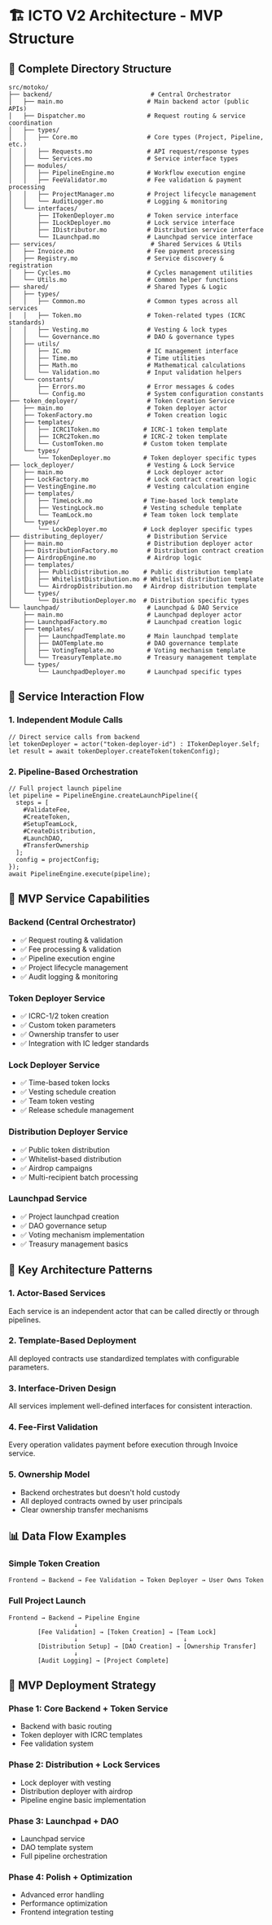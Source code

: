 # 🏗️ ICTO V2 Architecture - MVP Structure

## 📁 Complete Directory Structure

```
src/motoko/
├── backend/                           # Central Orchestrator
│   ├── main.mo                       # Main backend actor (public APIs)
│   ├── Dispatcher.mo                 # Request routing & service coordination
│   ├── types/
│   │   ├── Core.mo                   # Core types (Project, Pipeline, etc.)
│   │   ├── Requests.mo               # API request/response types  
│   │   └── Services.mo               # Service interface types
│   ├── modules/
│   │   ├── PipelineEngine.mo         # Workflow execution engine
│   │   ├── FeeValidator.mo           # Fee validation & payment processing
│   │   ├── ProjectManager.mo         # Project lifecycle management
│   │   └── AuditLogger.mo            # Logging & monitoring
│   └── interfaces/
│       ├── ITokenDeployer.mo         # Token service interface
│       ├── ILockDeployer.mo          # Lock service interface
│       ├── IDistributor.mo           # Distribution service interface
│       └── ILaunchpad.mo             # Launchpad service interface
├── services/                          # Shared Services & Utils
│   ├── Invoice.mo                    # Fee payment processing
│   ├── Registry.mo                   # Service discovery & registration
│   ├── Cycles.mo                     # Cycles management utilities
│   └── Utils.mo                      # Common helper functions
├── shared/                           # Shared Types & Logic
│   ├── types/
│   │   ├── Common.mo                 # Common types across all services
│   │   ├── Token.mo                  # Token-related types (ICRC standards)
│   │   ├── Vesting.mo                # Vesting & lock types
│   │   └── Governance.mo             # DAO & governance types
│   ├── utils/
│   │   ├── IC.mo                     # IC management interface
│   │   ├── Time.mo                   # Time utilities
│   │   ├── Math.mo                   # Mathematical calculations
│   │   └── Validation.mo             # Input validation helpers
│   └── constants/
│       ├── Errors.mo                 # Error messages & codes
│       └── Config.mo                 # System configuration constants
├── token_deployer/                   # Token Creation Service
│   ├── main.mo                       # Token deployer actor
│   ├── TokenFactory.mo               # Token creation logic
│   ├── templates/
│   │   ├── ICRC1Token.mo            # ICRC-1 token template
│   │   ├── ICRC2Token.mo            # ICRC-2 token template
│   │   └── CustomToken.mo           # Custom token template
│   └── types/
│       └── TokenDeployer.mo         # Token deployer specific types
├── lock_deployer/                    # Vesting & Lock Service
│   ├── main.mo                       # Lock deployer actor
│   ├── LockFactory.mo                # Lock contract creation logic
│   ├── VestingEngine.mo              # Vesting calculation engine
│   ├── templates/
│   │   ├── TimeLock.mo              # Time-based lock template
│   │   ├── VestingLock.mo           # Vesting schedule template
│   │   └── TeamLock.mo              # Team token lock template
│   └── types/
│       └── LockDeployer.mo          # Lock deployer specific types
├── distributing_deployer/            # Distribution Service
│   ├── main.mo                       # Distribution deployer actor
│   ├── DistributionFactory.mo        # Distribution contract creation
│   ├── AirdropEngine.mo              # Airdrop logic
│   ├── templates/
│   │   ├── PublicDistribution.mo    # Public distribution template
│   │   ├── WhitelistDistribution.mo # Whitelist distribution template
│   │   └── AirdropDistribution.mo   # Airdrop distribution template
│   └── types/
│       └── DistributionDeployer.mo  # Distribution specific types
└── launchpad/                        # Launchpad & DAO Service
    ├── main.mo                       # Launchpad deployer actor
    ├── LaunchpadFactory.mo           # Launchpad creation logic
    ├── templates/
    │   ├── LaunchpadTemplate.mo      # Main launchpad template
    │   ├── DAOTemplate.mo            # DAO governance template
    │   ├── VotingTemplate.mo         # Voting mechanism template
    │   └── TreasuryTemplate.mo       # Treasury management template
    └── types/
        └── LaunchpadDeployer.mo      # Launchpad specific types
```

## 🔄 Service Interaction Flow

### 1. Independent Module Calls
```motoko
// Direct service calls from backend
let tokenDeployer = actor("token-deployer-id") : ITokenDeployer.Self;
let result = await tokenDeployer.createToken(tokenConfig);
```

### 2. Pipeline-Based Orchestration
```motoko
// Full project launch pipeline
let pipeline = PipelineEngine.createLaunchPipeline({
  steps = [
    #ValidateFee,
    #CreateToken,
    #SetupTeamLock,
    #CreateDistribution,
    #LaunchDAO,
    #TransferOwnership
  ];
  config = projectConfig;
});
await PipelineEngine.execute(pipeline);
```

## 🎯 MVP Service Capabilities

### Backend (Central Orchestrator)
- ✅ Request routing & validation
- ✅ Fee processing & validation
- ✅ Pipeline execution engine
- ✅ Project lifecycle management
- ✅ Audit logging & monitoring

### Token Deployer Service
- ✅ ICRC-1/2 token creation
- ✅ Custom token parameters
- ✅ Ownership transfer to user
- ✅ Integration with IC ledger standards

### Lock Deployer Service  
- ✅ Time-based token locks
- ✅ Vesting schedule creation
- ✅ Team token vesting
- ✅ Release schedule management

### Distribution Deployer Service
- ✅ Public token distribution
- ✅ Whitelist-based distribution
- ✅ Airdrop campaigns
- ✅ Multi-recipient batch processing

### Launchpad Service
- ✅ Project launchpad creation
- ✅ DAO governance setup
- ✅ Voting mechanism implementation
- ✅ Treasury management basics

## 🔧 Key Architecture Patterns

### 1. Actor-Based Services
Each service is an independent actor that can be called directly or through pipelines.

### 2. Template-Based Deployment
All deployed contracts use standardized templates with configurable parameters.

### 3. Interface-Driven Design
All services implement well-defined interfaces for consistent interaction.

### 4. Fee-First Validation
Every operation validates payment before execution through Invoice service.

### 5. Ownership Model
- Backend orchestrates but doesn't hold custody
- All deployed contracts owned by user principals
- Clear ownership transfer mechanisms

## 📊 Data Flow Examples

### Simple Token Creation
```
Frontend → Backend → Fee Validation → Token Deployer → User Owns Token
```

### Full Project Launch
```
Frontend → Backend → Pipeline Engine
                  ↓
        [Fee Validation] → [Token Creation] → [Team Lock] 
                  ↓              ↓              ↓
        [Distribution Setup] → [DAO Creation] → [Ownership Transfer]
                  ↓
        [Audit Logging] → [Project Complete]
```

## 🚀 MVP Deployment Strategy

### Phase 1: Core Backend + Token Service
- Backend with basic routing
- Token deployer with ICRC templates
- Fee validation system

### Phase 2: Distribution + Lock Services
- Lock deployer with vesting
- Distribution deployer with airdrop
- Pipeline engine basic implementation

### Phase 3: Launchpad + DAO
- Launchpad service
- DAO template system
- Full pipeline orchestration

### Phase 4: Polish + Optimization
- Advanced error handling
- Performance optimization
- Frontend integration testing 